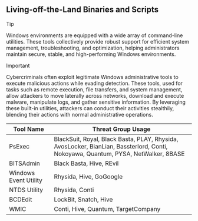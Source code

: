 ## Living-off-the-Land Binaries and Scripts

> [!TIP]
> Windows environments are equipped with a wide array of command-line utilities. These tools collectively provide robust support for efficient system management, troubleshooting, and optimization, helping administrators maintain secure, stable, and high-performing Windows environments. 

> [!IMPORTANT]
> Cybercriminals often exploit legitimate Windows administrative tools to execute malicious actions while evading detection. These tools, used for tasks such as remote execution, file transfers, and system management, allow attackers to move laterally across networks, download and execute malware, manipulate logs, and gather sensitive information. By leveraging these built-in utilities, attackers can conduct their activities stealthily, blending their actions with normal administrative operations.

| Tool Name | Threat Group Usage |
|---|---|
| PsExec | BlackSuit, Royal, Black Basta, PLAY, Rhysida, AvosLocker, BianLian, Bassterlord, Conti, Nokoyawa, Quantum, PYSA, NetWalker, 8BASE |
| BITSAdmin | Black Basta, Hive, REvil |
| Windows Event Utility | Rhysida, Hive, GoGoogle |
| NTDS Utility | Rhysida, Conti |
| BCDEdit | LockBit, Snatch, Hive |
| WMIC | Conti, Hive, Quantum, TargetCompany |
